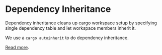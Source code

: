 # Dependency Inheritance

Dependency inheritance cleans up cargo workspace setup by specifying single dependency table and let workspace members inherit it.

We use a `cargo autoinherit` to do dependency inheritance.

[Read more](https://mainmatter.com/blog/2024/03/18/cargo-autoinherit).